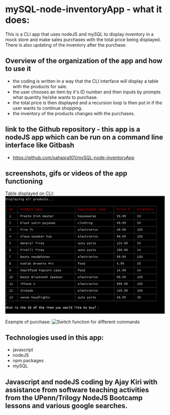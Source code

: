 # mySQL-node-inventoryApp - what it does:
This is a CLI app that uses nodeJS and mySQL to display inventory in a mock store and make sales purchases with the total price being displayed.  There is also updating of the inventory after the purchase.

## Overview of the organization of the app and how to use it
* the coding is written in a way that the CLI interface will display a table with the products for sale.
* the user chooses an item by it's ID number and then inputs by prompts what quantity he/she wants to purchase.
* the total price is then displayed and a recursion loop is then put in if the user wants to continue shopping.
* the inventory of the products changes with the purchases.

## link to the Github repository - this app is a nodeJS app which can be run on a command line interface like Gitbash
* https://github.com/sahasra101/mySQL-node-inventoryApp

## screenshots, gifs or videos of the app functioning

Table displayed on CLI:
![Capturing user variables: command and query](images/tableDisplayedCLI.png)

Example of purchase:
![Switch function for different commands](assets/images/examplePurchase.png)

## Technologies used in this app:
* javascript
* nodeJS
* npm packages
* mySQL

## Javascript and nodeJS coding by Ajay Kiri with assistance from software teaching activities from the UPenn/Trilogy NodeJS Bootcamp lessons and various google searches. 